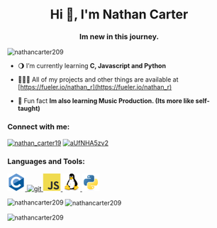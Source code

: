 <h1 align="center">Hi 👋, I'm Nathan Carter</h1>
<h3 align="center">Im new in this journey.</h3>

<p align="left"> <img src="https://komarev.com/ghpvc/?username=nathancarter209&label=Profile%20views&color=00fbff&style=plastic" alt="nathancarter209" /> </p>

- 🌖 I’m currently learning **C, Javascript and Python**

- 👨🏻‍💻 All of my projects and other things are available at [https://fueler.io/nathan_r](https://fueler.io/nathan_r)

- 🦋 Fun fact **Im also learning Music Production. (Its more like self-taught)**

<h3 align="left">Connect with me:</h3>
<p align="left">
<a href="https://twitter.com/nathan_carter19" target="blank"><img align="center" src="https://raw.githubusercontent.com/rahuldkjain/github-profile-readme-generator/master/src/images/icons/Social/twitter.svg" alt="nathan_carter19" height="30" width="40" /></a>
<a href="https://discord.gg/aUfNHA5zv2" target="blank"><img align="center" src="https://raw.githubusercontent.com/rahuldkjain/github-profile-readme-generator/master/src/images/icons/Social/discord.svg" alt="aUfNHA5zv2" height="30" width="40" /></a>
</p>

<h3 align="left">Languages and Tools:</h3>
<p align="left"> <a href="https://www.cprogramming.com/" target="_blank" rel="noreferrer"> <img src="https://raw.githubusercontent.com/devicons/devicon/master/icons/c/c-original.svg" alt="c" width="40" height="40"/> </a> <a href="https://git-scm.com/" target="_blank" rel="noreferrer"> <img src="https://www.vectorlogo.zone/logos/git-scm/git-scm-icon.svg" alt="git" width="40" height="40"/> </a> <a href="https://developer.mozilla.org/en-US/docs/Web/JavaScript" target="_blank" rel="noreferrer"> <img src="https://raw.githubusercontent.com/devicons/devicon/master/icons/javascript/javascript-original.svg" alt="javascript" width="40" height="40"/> </a> <a href="https://www.linux.org/" target="_blank" rel="noreferrer"> <img src="https://raw.githubusercontent.com/devicons/devicon/master/icons/linux/linux-original.svg" alt="linux" width="40" height="40"/> </a> <a href="https://www.python.org" target="_blank" rel="noreferrer"> <img src="https://raw.githubusercontent.com/devicons/devicon/master/icons/python/python-original.svg" alt="python" width="40" height="40"/> </a> </p>

<p><img align="left" src="https://github-readme-stats.vercel.app/api/top-langs?username=nathancarter209&show_icons=true&theme=tokyonight&locale=en&layout=compact" alt="nathancarter209" /></p>

<p>&nbsp;<img align="center" src="https://github-readme-stats.vercel.app/api?username=nathancarter209&show_icons=true&theme=synthwave&locale=en" alt="nathancarter209" /></p>

<p><img align="center" src="https://github-readme-streak-stats.herokuapp.com/?user=nathancarter209&theme=dark" alt="nathancarter209" /></p>
